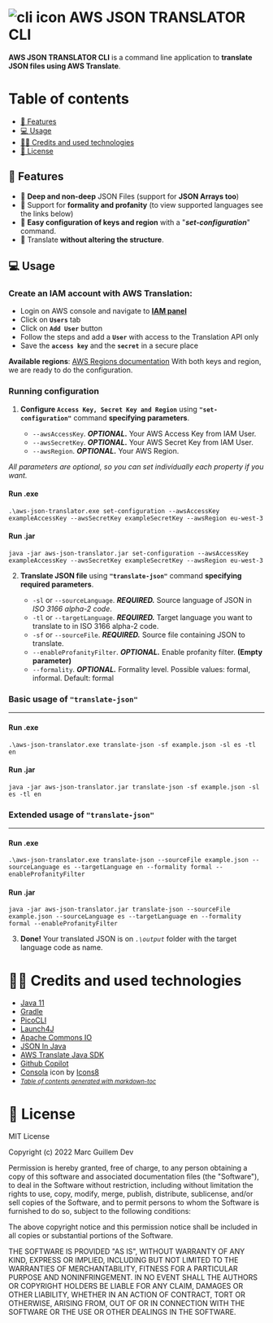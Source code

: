 
# ![cli icon](https://marcguillem.dev/img/cli.png) AWS JSON TRANSLATOR CLI
**AWS JSON TRANSLATOR CLI** is a command line application to **translate JSON files using AWS Translate**.

# Table of contents
- [🔧 Features](#-features)
- [💻 Usage](#-usage)
- [👩‍💻 Credits and used technologies](#-credits-and-used-technologies)
- [💼 License](#-license)

## 🔧 Features
- 📄 **Deep and non-deep** JSON Files (support for **JSON Arrays too**)
- 👔 Support for **formality and profanity** (to view supported languages see the links below)
- 🔑 **Easy configuration of keys and region**  with a "_**set-configuration**_" command.
- 📃 Translate **without altering the structure**.

## 💻 Usage
### Create an IAM account with AWS Translation:

- Login on AWS console and navigate to [**IAM panel**](https://console.aws.amazon.com/iam/home)
- Click on **`Users`** tab
- Click on **`Add User`** button
- Follow the steps and add a **`User`** with access to the Translation API only
- Save the **`access key`** and the **`secret`** in a secure place

**Available regions**: [AWS Regions documentation](https://docs.aws.amazon.com/directoryservice/latest/admin-guide/regions.html)
With both keys and region, we are ready to do the configuration.

### Running configuration

1. **Configure `Access Key, Secret Key and Region`** using **`"set-configuration"`** command **specifying parameters**.

    - `--awsAccessKey`.  **_OPTIONAL_.** Your AWS Access Key from IAM User.
    - `--awsSecretKey`.  **_OPTIONAL_.** Your AWS Secret Key from IAM User.
    - `--awsRegion`.  **_OPTIONAL_.** Your AWS Region.

_All parameters are optional, so you can set individually each property if you want._

#### Run .exe
 ```properties
.\aws-json-translator.exe set-configuration --awsAccessKey exampleAccessKey --awsSecretKey exampleSecretKey --awsRegion eu-west-3
```

#### Run .jar
 ```properties
java -jar aws-json-translator.jar set-configuration --awsAccessKey exampleAccessKey --awsSecretKey exampleSecretKey --awsRegion eu-west-3
```

2. **Translate JSON file** using **`"translate-json"`** command **specifying required parameters**.

    - `-sl` or `--sourceLanguage`.  **_REQUIRED._** Source language of JSON in _ISO 3166 alpha-2 code_.
    - `-tl` or `--targetLanguage`. **_REQUIRED._** Target language you want to translate to in ISO 3166 alpha-2 code.
    - `-sf` or `--sourceFile`.  **_REQUIRED._** Source file containing JSON to translate.
    - `--enableProfanityFilter`. **_OPTIONAL._** Enable profanity filter. **(Empty parameter)**
    - `--formality`. **_OPTIONAL._** Formality level. Possible values: formal, informal. Default: formal

### Basic usage of `"translate-json"`

---
#### Run .exe
 ```properties
.\aws-json-translator.exe translate-json -sf example.json -sl es -tl en
```

#### Run .jar
 ```properties
java -jar aws-json-translator.jar translate-json -sf example.json -sl es -tl en
```

### Extended usage of `"translate-json"`

---
#### Run .exe
 ```properties
.\aws-json-translator.exe translate-json --sourceFile example.json --sourceLanguage es --targetLanguage en --formality formal --enableProfanityFilter
```

#### Run .jar
 ```properties
java -jar aws-json-translator.jar translate-json --sourceFile example.json --sourceLanguage es --targetLanguage en --formality formal --enableProfanityFilter
```

3. **Done!** Your translated JSON is on _`.\output`_ folder with the target language code as name.

# 👩‍💻 Credits and used technologies
- [Java 11](https://www.oracle.com/es/java/technologies/javase/jdk11-archive-downloads.html)
- [Gradle](https://gradle.org/)
- [PicoCLI](https://mvnrepository.com/artifact/info.picocli/picocli)
- [Launch4J](http://launch4j.sourceforge.net/)
- [Apache Commons IO](https://mvnrepository.com/artifact/commons-io/commons-io)
- [JSON In Java](https://mvnrepository.com/artifact/org.json/json)
- [AWS Translate Java SDK](https://mvnrepository.com/artifact/com.amazonaws/aws-java-sdk-translate)
- [Github Copilot](https://copilot.github.com/)
-  <a target="_blank" href="https://icons8.com/icon/19292/consola">Consola</a> icon by <a target="_blank" href="https://icons8.com">Icons8</a>
- <small><i><a href='http://ecotrust-canada.github.io/markdown-toc/'>Table of contents generated with markdown-toc</a></i></small>


# 💼 License
MIT License

Copyright (c) 2022 Marc Guillem Dev

Permission is hereby granted, free of charge, to any person obtaining a copy
of this software and associated documentation files (the "Software"), to deal
in the Software without restriction, including without limitation the rights
to use, copy, modify, merge, publish, distribute, sublicense, and/or sell
copies of the Software, and to permit persons to whom the Software is
furnished to do so, subject to the following conditions:

The above copyright notice and this permission notice shall be included in all
copies or substantial portions of the Software.

THE SOFTWARE IS PROVIDED "AS IS", WITHOUT WARRANTY OF ANY KIND, EXPRESS OR
IMPLIED, INCLUDING BUT NOT LIMITED TO THE WARRANTIES OF MERCHANTABILITY,
FITNESS FOR A PARTICULAR PURPOSE AND NONINFRINGEMENT. IN NO EVENT SHALL THE
AUTHORS OR COPYRIGHT HOLDERS BE LIABLE FOR ANY CLAIM, DAMAGES OR OTHER
LIABILITY, WHETHER IN AN ACTION OF CONTRACT, TORT OR OTHERWISE, ARISING FROM,
OUT OF OR IN CONNECTION WITH THE SOFTWARE OR THE USE OR OTHER DEALINGS IN THE
SOFTWARE.